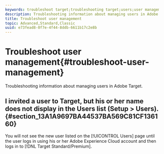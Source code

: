 ```yaml
---
keywords: troubleshoot target;troubleshooting target;users;user management
description: Troubleshooting information about managing users in Adobe Target.
title: Troubleshoot user management
topic: Advanced,Standard,Classic
uuid: e73fead8-0f7e-4f44-8ddb-6611b17c2e8b
---
```


# Troubleshoot user management{#troubleshoot-user-management}

Troubleshooting information about managing users in Adobe Target.

## I invited a user to Target, but his or her name does not display in the Users list (Setup > Users). {#section_13A1A9697BA44537BA569C81CF136160}

You will not see the new user listed on the [!UICONTROL Users] page until the user logs in using his or her Adobe Experience Cloud account and then logs in to [!DNL Target Standard/Premium].